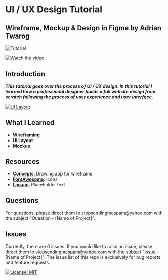 # UI / UX Design Tutorial 
## Wireframe, Mockup & Design in Figma by Adrian Twarog

![Tutorial](https://img.shields.io/badge/Tutorial-lightorange)

[![Watch the video](https://img.youtube.com/vi/c9Wg6Cb_YlU/0.jpg)](https://www.youtube.com/watch?v=c9Wg6Cb_YlU)

## Introduction
***This tutorial goes over the process of UI / UX design.  In this tutorial I learned how 
a professional designer builds a full website design from scratch following the process of 
user experience and user interface.***

[![UI Layout](https://img.shields.io/badge/Click%20Here%20To%20See%20My%20Design!-pink)](https://www.figma.com/design/Qix67C8V4ghKkBHk6Y5Ih3/FreeCodeCamp%3A-UI%2FUX-Design-Tutorial?t=lSG8isUzS8HKGNd4-1)

## What I Learned
* **Wireframing**
* **UI Layout**
* **Mockup**

## Resources
* **[Concepts](https://concepts.app/en/download)**: Drawing app for wireframe
* **[FontAwesome](https://fontawesome.com/)**: Icons
* **[Lipsum](https://www.lipsum.com/)**: Placeholder text

## Questions
For questions, please direct them to stopsendingmespam@yahoo.com with the subject "Question - [Name of Project]".

## Issues
Currently, there are 0 issues. 
If you would like to raise an issue, please direct them to stopsendingmespam@yahoo.com with the subject "Issue - [Name of Project]".
The issue list of this repo is exclusively for bug reports and feature requests.

[![License: MIT](https://img.shields.io/badge/License-MIT%202024-orange.svg)](https://opensource.org/license/mit)
